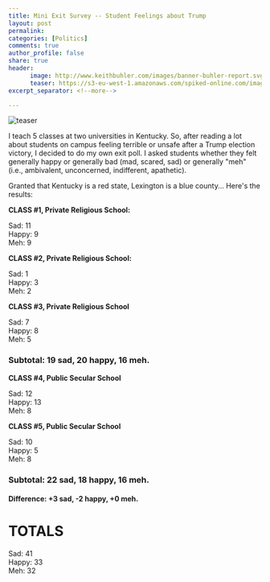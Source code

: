```yaml
---
title: Mini Exit Survey -- Student Feelings about Trump
layout: post
permalink: 
categories: [Politics]
comments: true
author_profile: false
share: true
header:
      image: http://www.keithbuhler.com/images/banner-buhler-report.svg
      teaser: https://s3-eu-west-1.amazonaws.com/spiked-online.com/images/students_sad.jpg
excerpt_separator: <!--more-->

---
```


![teaser](https://s3-eu-west-1.amazonaws.com/spiked-online.com/images/students_sad.jpg)

I teach 5 classes at two universities in Kentucky. So, after reading a lot about students on campus feeling terrible or unsafe after a Trump election victory, I decided to do my own exit poll. I asked students whether they felt generally happy or generally bad (mad, scared, sad) or generally "meh" (i.e., ambivalent, unconcerned, indifferent, apathetic). 

Granted that Kentucky is a red state, Lexington is a blue county... Here's the results:  

<!--more-->



**CLASS #1, Private Religious School:** 

Sad:  11  
Happy:  9  
Meh: 9  

**CLASS #2, Private Religious School:** 

Sad: 1  
Happy: 3  
Meh: 2  


**CLASS #3, Private Religious School**

Sad: 7  
Happy: 8  
Meh: 5  

### Subtotal: 19 sad, 20 happy, 16 meh. 




**CLASS #4, Public Secular School**

Sad: 12  
Happy: 13  
Meh: 8  

**CLASS #5, Public Secular School**

Sad: 10  
Happy:  5  
Meh:  8  

### Subtotal: 22 sad, 18 happy, 16 meh. 

#### Difference: +3 sad, -2 happy, +0 meh. 

# TOTALS

Sad: 41  
Happy: 33  
Meh: 32  

